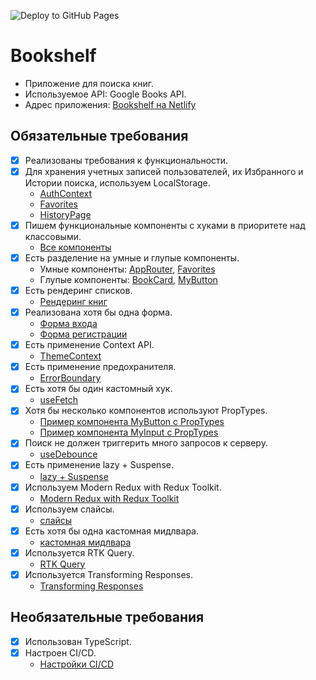 ![Deploy to GitHub Pages](https://github.com/Rinatto/bookshelf/workflows/Deploy%20to%20GitHub%20Pages/badge.svg)

# Bookshelf

- Приложение для поиска книг.
- Используемое API: Google Books API.
- Адрес приложения: [Bookshelf на Netlify](https://main--bookshelfrinatto.netlify.app/)

## Обязательные требования

- [x] Реализованы требования к функциональности.
- [x] Для хранения учетных записей пользователей, их Избранного и Истории поиска, используем LocalStorage.
  - [AuthContext](src/components/AuthContext.tsx)
  - [Favorites](src/pages/Favorites.tsx)
  - [HistoryPage](src/pages/HistoryPage.tsx)
- [x] Пишем функциональные компоненты с хуками в приоритете над классовыми.
  - [Все компоненты](src/components)
- [x] Есть разделение на умные и глупые компоненты.
  - Умные компоненты: [AppRouter](src/components/AppRouter.tsx), [Favorites](src/pages/Favorites.tsx)
  - Глупые компоненты: [BookCard](src/components/BookCard.tsx), [MyButton](src/components/UI/MyButton/MyButton.tsx)
- [x] Есть рендеринг списков.
  - [Рендеринг книг](src/pages/About.tsx)
- [x] Реализована хотя бы одна форма.
  - [Форма входа](src/pages/SignIn.tsx)
  - [Форма регистрации](src/pages/SignUp.tsx)
- [x] Есть применение Context API.
  - [ThemeContext](src/components/ThemeContext.tsx)
- [x] Есть применение предохранителя.
  - [ErrorBoundary](src/components/WithErrorBoundary.tsx)
- [x] Есть хотя бы один кастомный хук.
  - [useFetch](src/hooks/useFetch.ts)
- [x] Хотя бы несколько компонентов используют PropTypes.
  - [Пример компонента MyButton с PropTypes](src/components/UI/MyButton/MyButton.tsx)
  - [Пример компонента MyInput с PropTypes](src/components/UI/Input/MyInput.tsx)
- [x] Поиск не должен триггерить много запросов к серверу.
  - [useDebounce](src/hooks/useDebounce.ts)
- [x] Есть применение lazy + Suspense.
  - [lazy + Suspense](src/components/AppRouter.tsx)
- [x] Используем Modern Redux with Redux Toolkit.
  - [Modern Redux with Redux Toolkit](src/app/store.ts)
- [x] Используем слайсы.
  - [слайсы](src/features/books/booksSlice.ts)
- [x] Есть хотя бы одна кастомная мидлвара.
  - [кастомная мидлвара](src/middleware/loggerMiddleware.ts)
- [x] Используется RTK Query.
  - [RTK Query](src/features/books/booksApi.ts)
- [x] Используется Transforming Responses.
  - [Transforming Responses](src/features/books/booksApi.ts#L26)

## Необязательные требования

- [x] Использован TypeScript.
- [x] Настроен CI/CD.
  - [Настройки CI/CD](.github/workflows/deploy.yml)
